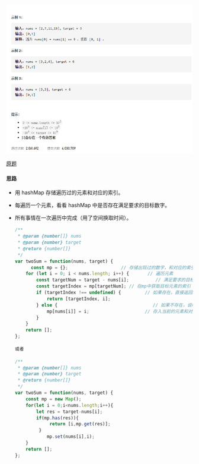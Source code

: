 ![image-20210518162122740](01.两数目之和.assets/image-20210518162122740.png)

[原题](https://leetcode-cn.com/problems/two-sum/)

#### 思路

- 用 hashMap 存储遍历过的元素和对应的索引。

- 每遍历一个元素，看看 hashMap 中是否存在满足要求的目标数字。

- 所有事情在一次遍历中完成（用了空间换取时间）。

  ```js
  /**
   * @param {number[]} nums
   * @param {number} target
   * @return {number[]}
   */
  var twoSum = function(nums, target) {
        const mp = {};                    // 存储出现过的数字，和对应的索引               
      for (let i = 0; i < nums.length; i++) {       // 遍历元素   
          const targetNum = target - nums[i];          // 满足要求的目标元素   
          const targetIndex = mp[targetNum]; // 在mp中获取目标元素的索引
          if (targetIndex !== undefined) {         // 如果存在，直接返回 [目标元素的索引,当前索引]
              return [targetIndex, i];
          } else {                                    // 如果不存在，说明之前没出现过目标元素
              mp[nums[i]] = i;                     // 存入当前的元素和对应的索引
          }
      }
      return [];
  };
  
  或者
  
  /**
   * @param {number[]} nums
   * @param {number} target
   * @return {number[]}
   */
  var twoSum = function(nums, target) {
      const mp = new Map();
      for(let i = 0;i<nums.length;i++){
          let res = target-nums[i];
          if(mp.has(res)){
               return [i,mp.get(res)];
           }
              mp.set(nums[i],i);
      }
      return [];
  };
  ```

  

